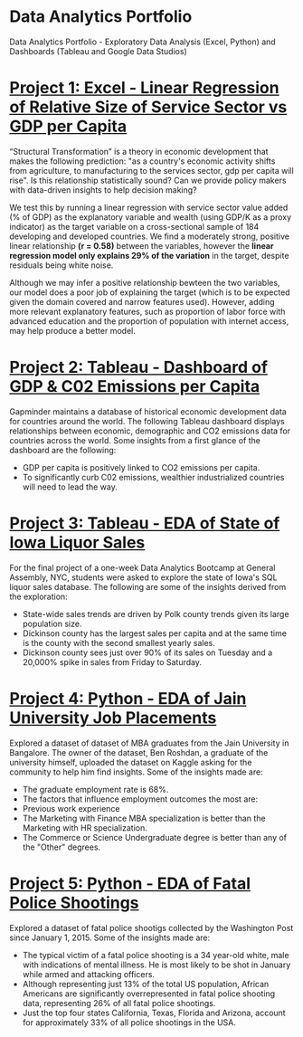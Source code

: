 # Data Analytics Portfolio
Data Analytics Portfolio - Exploratory Data Analysis (Excel, Python) and Dashboards (Tableau and Google Data Studios)

# [Project 1: Excel - Linear Regression of Relative Size of Service Sector vs GDP per Capita](https://github.com/AlexHumpert/GDP-Capita_vs_Service_Sector)
“Structural Transformation” is a theory in economic development that makes the following prediction: "as a country's economic activity shifts from agriculture, to manufacturing to the services sector, gdp per capita will rise". Is this relationship statistically sound? Can we provide policy makers with data-driven insights to help decision making?

We test this by running a linear regression with service sector value added (% of GDP) as the explanatory variable and wealth (using GDP/K as a proxy indicator) as the target variable on a cross-sectional sample of 184 developing and developed countries. We find a moderately strong, positive linear relationship **(r = 0.58)** between the variables, however the **linear regression model only explains 29% of the variation** in the target, despite residuals being white noise.

Although we may infer a positive relationship bewteen the two variables, our model does a poor job of explaining the target (which is to be expected given the domain covered and narrow features used). However, adding more relevant explanatory features, such as proportion of labor force with advanced education and the proportion of population with internet access, may help produce a better model.



# [Project 2: Tableau - Dashboard of GDP & C02 Emissions per Capita](https://public.tableau.com/profile/alex.h#!/vizhome/CapitaxCO2Dashboard/Dashboard)
Gapminder maintains a database of historical economic development data for countries around the world. The following Tableau dashboard displays relationships between  economic, demographic and CO2 emissions data for countries across the world. Some insights from a first glance of the dashboard are the following: 
* GDP per capita is positively linked to CO2 emissions per capita.
* To significantly curb C02 emissions, wealthier industrialized countries will need to lead the way.

# [Project 3: Tableau - EDA of State of Iowa Liquor Sales](https://public.tableau.com/profile/alex.h#!/vizhome/iowa_liquor/Story2)
For the final project of a one-week Data Analytics Bootcamp at General Assembly, NYC, students were asked to explore the state of Iowa's SQL liquor sales database. The following are some of the insights derived from the exploration:
* State-wide sales trends are driven by Polk county trends given its large population size. 
* Dickinson county has the largest sales per capita and at the same time is the county with the second smallest yearly sales.
* Dickinson county sees just over 90% of its sales on Tuesday and a 20,000% spike in sales from Friday to Saturday. 

# [Project 4: Python - EDA of Jain University Job Placements](https://github.com/AlexHumpert/EDA_Jain_University_Placements)
Explored a dataset of dataset of MBA graduates from the Jain University in Bangalore. The owner of the dataset, Ben Roshdan, a graduate of the university himself, uploaded the dataset on Kaggle asking for the community to help him find insights. Some of the insights made are:
* The graduate employment rate is 68%. 
* The factors that influence employment outcomes the most are: 
 * Previous work experience
 * The Marketing with Finance MBA specialization is better than the Marketing with HR specialization. 
 * The Commerce or Science Undergraduate degree is better than any of the "Other" degrees. 

# [Project 5: Python - EDA of Fatal Police Shootings](https://github.com/AlexHumpert/EDA_Fatal_Police_Shootings)
Explored a dataset of fatal police shootigs collected by the Washington Post since January 1, 2015. Some of the insights made are:
* The typical victim of a fatal police shooting is a 34 year-old white, male with indications of mental illness. He is most likely to be shot in January while armed and attacking officers.
* Although representing just 13% of the total US population, African Americans are significantly overrepresented in fatal police shooting data, representing 26% of all fatal police shootings.
* Just the top four states California, Texas, Florida and Arizona, account for approximately 33% of all police shootings in the USA. 





